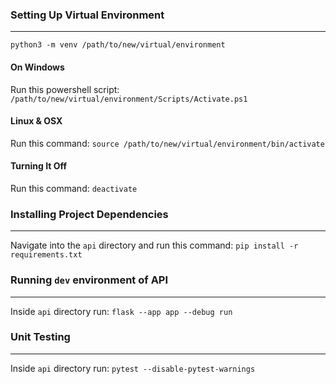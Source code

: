 ### Setting Up Virtual Environment
---

`python3 -m venv /path/to/new/virtual/environment`

#### On Windows

Run this powershell script:
`/path/to/new/virtual/environment/Scripts/Activate.ps1`

#### Linux & OSX

Run this command:
`source /path/to/new/virtual/environment/bin/activate`

#### Turning It Off

Run this command:
`deactivate`


### Installing Project Dependencies
---
Navigate into the `api` directory and run this command:
`pip install -r requirements.txt`

### Running `dev` environment of API
---

Inside `api` directory run:
`flask --app app --debug run`

### Unit Testing
---

Inside `api` directory run:
`pytest --disable-pytest-warnings`
